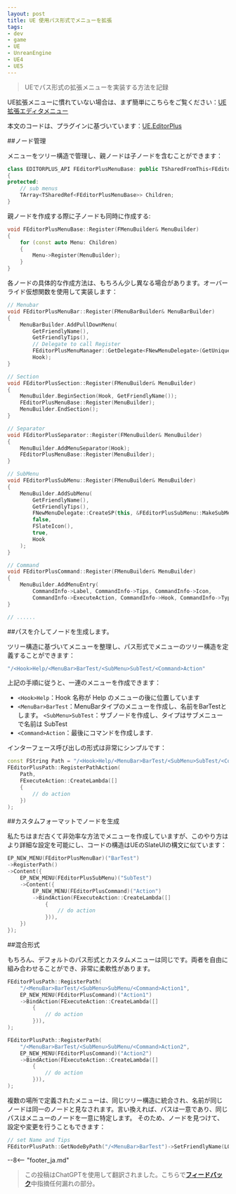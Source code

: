 ```yaml
---
layout: post
title: UE 使用パス形式でメニューを拡張
tags:
- dev
- game
- UE
- UnreanEngine
- UE4
- UE5
---
```


<meta property="og:title" content="UE 使用路径形式扩展菜单" />

> UEでパス形式の拡張メニューを実装する方法を記録

UE拡張メニューに慣れていない場合は、まず簡単にこちらをご覧ください：[UE拡張エディタメニュー](ue-扩展编辑器菜单.md)

本文のコードは、プラグインに基づいています：[UE.EditorPlus](https://github.com/disenone/UE.EditorPlus)

##ノード管理

メニューをツリー構造で管理し、親ノードは子ノードを含むことができます：

```cpp
class EDITORPLUS_API FEditorPlusMenuBase: public TSharedFromThis<FEditorPlusMenuBase>
{
protected:
	// sub menus
	TArray<TSharedRef<FEditorPlusMenuBase>> Children;
}
```

親ノードを作成する際に子ノードも同時に作成する:

```cpp
void FEditorPlusMenuBase::Register(FMenuBuilder& MenuBuilder)
{
	for (const auto Menu: Children)
	{
		Menu->Register(MenuBuilder);
	}
}
```

各ノードの具体的な作成方法は、もちろん少し異なる場合があります。オーバーライド仮想関数を使用して実装します：

```cpp
// Menubar
void FEditorPlusMenuBar::Register(FMenuBarBuilder& MenuBarBuilder)
{
	MenuBarBuilder.AddPullDownMenu(
		GetFriendlyName(),
		GetFriendlyTips(),
        // Delegate to call Register
		FEditorPlusMenuManager::GetDelegate<FNewMenuDelegate>(GetUniqueId()),       
		Hook);
}

// Section
void FEditorPlusSection::Register(FMenuBuilder& MenuBuilder)
{
	MenuBuilder.BeginSection(Hook, GetFriendlyName());
	FEditorPlusMenuBase::Register(MenuBuilder);
	MenuBuilder.EndSection();
}

// Separator
void FEditorPlusSeparator::Register(FMenuBuilder& MenuBuilder)
{
	MenuBuilder.AddMenuSeparator(Hook);
	FEditorPlusMenuBase::Register(MenuBuilder);
}

// SubMenu
void FEditorPlusSubMenu::Register(FMenuBuilder& MenuBuilder)
{
	MenuBuilder.AddSubMenu(
		GetFriendlyName(),
		GetFriendlyTips(),
		FNewMenuDelegate::CreateSP(this, &FEditorPlusSubMenu::MakeSubMenu),
		false,
		FSlateIcon(),
		true,
		Hook
	);
}

// Command
void FEditorPlusCommand::Register(FMenuBuilder& MenuBuilder)
{
    MenuBuilder.AddMenuEntry(
        CommandInfo->Label, CommandInfo->Tips, CommandInfo->Icon,
        CommandInfo->ExecuteAction, CommandInfo->Hook, CommandInfo->Type);
}

// ......
```

##パスを介してノードを生成します。

ツリー構造に基づいてメニューを整理し、パス形式でメニューのツリー構造を定義することができます：

```cpp
"/<Hook>Help/<MenuBar>BarTest/<SubMenu>SubTest/<Command>Action"
```

上記の手順に従うと、一連のメニューを作成できます：

- `<Hook>Help`：Hook 名称が Help のメニューの後に位置しています
- `<MenuBar>BarTest`：MenuBarタイプのメニューを作成し、名前をBarTestとします。
`<SubMenu>SubTest`：サブノードを作成し、タイプはサブメニューで名前は SubTest
- `<Command>Action`：最後にコマンドを作成します.

インターフェース呼び出しの形式は非常にシンプルです：

```cpp
const FString Path = "/<Hook>Help/<MenuBar>BarTest/<SubMenu>SubTest/<Command>Action";
FEditorPlusPath::RegisterPathAction(
	Path, 
    FExecuteAction::CreateLambda([]
    {
        // do action
    })
);
```

##カスタムフォーマットでノードを生成

私たちはまだ古くて非効率な方法でメニューを作成していますが、このやり方はより詳細な設定を可能にし、コードの構造はUEのSlateUIの構文に似ています：

```cpp
EP_NEW_MENU(FEditorPlusMenuBar)("BarTest")
->RegisterPath()
->Content({
    EP_NEW_MENU(FEditorPlusSubMenu)("SubTest")
    ->Content({
        EP_NEW_MENU(FEditorPlusCommand)("Action")
        ->BindAction(FExecuteAction::CreateLambda([]
            {
                // do action
            })),
    })
});
```

##混合形式

もちろん、デフォルトのパス形式とカスタムメニューは同じです。両者を自由に組み合わせることができ、非常に柔軟性があります。

```cpp
FEditorPlusPath::RegisterPath(
    "/<MenuBar>BarTest/<SubMenu>SubMenu/<Command>Action1", 
    EP_NEW_MENU(FEditorPlusCommand)("Action1")
    ->BindAction(FExecuteAction::CreateLambda([]
        {
            // do action
        })),
);

FEditorPlusPath::RegisterPath(
    "/<MenuBar>BarTest/<SubMenu>SubMenu/<Command>Action2", 
    EP_NEW_MENU(FEditorPlusCommand)("Action2")
    ->BindAction(FExecuteAction::CreateLambda([]
        {
            // do action
        })),
);
```

複数の場所で定義されたメニューは、同じツリー構造に統合され、名前が同じノードは同一のノードと見なされます。言い換えれば、パスは一意であり、同じパスはメニューのノードを一意に特定します。
そのため、ノードを見つけて、設定や変更を行うこともできます：

```cpp
// set Name and Tips
FEditorPlusPath::GetNodeByPath("/<MenuBar>BarTest")->SetFriendlyName(LOCTEXT("MenuTest", "MenuTest"))->SetFriendlyTips(LOCTEXT("MenuTestTips", "MenuTestTips"));
```


--8<-- "footer_ja.md"


> この投稿はChatGPTを使用して翻訳されました。こちらで[**フィードバック**](https://github.com/disenone/wiki_blog/issues/new)中指摘任何漏れの部分。 
